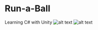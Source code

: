# Run-a-Ball
Learning C# with Unity
![alt text](https://github.com/burakdaskin/Run-a-Ball/blob/main/runaball1.png?raw=true)
![alt text](https://github.com/burakdaskin/Run-a-Ball/blob/main/runaball2.png?raw=true)
